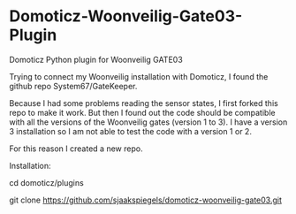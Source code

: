# Domoticz-Woonveilig-Gate03-Plugin
Domoticz Python plugin for Woonveilig GATE03

Trying to connect my Woonveilig installation with Domoticz, I found the github repo System67/GateKeeper. 

Because I had some problems reading the sensor states, I first forked this repo to make it work. But then I found out the code should be compatible with all the versions of the Woonveilig gates (version 1 to 3). I have a version 3 installation so I am not able to test the code with a version 1 or 2.

For this reason I created a new repo.

Installation:

cd domoticz/plugins

git clone https://github.com/sjaakspiegels/domoticz-woonveilig-gate03.git
